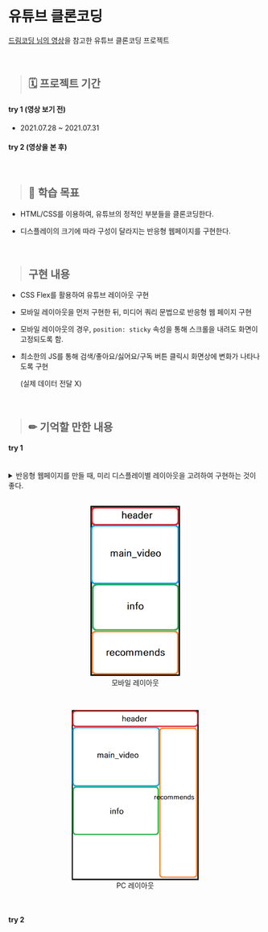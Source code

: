 # 유튜브 클론코딩

[드림코딩 님의 영상](https://www.youtube.com/watch?v=67stn7Pu7s4&ab_channel=%EB%93%9C%EB%A6%BC%EC%BD%94%EB%94%A9by%EC%97%98%EB%A6%AC)을 참고한 유튜브 클론코딩 프로젝트

<br>

> ## 🗓 프로젝트 기간

#### try 1 (영상 보기 전)

- 2021.07.28 ~ 2021.07.31

#### try 2 (영상을 본 후)

<br>

> ## 🎯 학습 목표

- HTML/CSS를 이용하여, 유튜브의 정적인 부분들을 클론코딩한다.

- 디스플레이의 크기에 따라 구성이 달라지는 반응형 웹페이지를 구현한다.

<br>

> ## 구현 내용

- CSS Flex를 활용하여 유튜브 레이아웃 구현

- 모바일 레이아웃을 먼저 구현한 뒤, 미디어 쿼리 문법으로 반응형 웹 페이지 구현

- 모바일 레이아웃의 경우, `position: sticky` 속성을 통해 스크롤을 내려도 화면이 고정되도록 함.

- 최소한의 JS를 통해 검색/좋아요/싫어요/구독 버튼 클릭시 화면상에 변화가 나타나도록 구현 

  (실제 데이터 전달 X)

<br>

> ## ✏ 기억할 만한 내용

#### try 1

<br>

<details>
  <summary>반응형 웹페이지를 만들 때, 미리 디스플레이별 레이아웃을 고려하여 구현하는 것이 좋다.</summary>

  <br>
  
  - 모바일 레이아웃에서는 `header`, `main_video`, `info`, `recommends` 구역이 나란히 배치된다. 그래서 4가지 구역을 각각 `<body>` 태그의 자식 요소로 구성했다. 그런데 이러한 구조에서는 PC 레이아웃을 구현하기 어려웠다. PC 레이아웃을 구현하기 위해서는 `(main_video + info)`와, `recommends`를 `flex`로 정렬해야 하는데, 이미 `main_video`, `info`, `recommends`를 같은 깊이로 만들었기 때문에 수정하기 어려웠던 것이다. 만약 코드를 짜기 전에 모바일 레이아웃과 PC 레이아웃을 모두 고려했다면, `main_video`와 `info`를 자식 요소로 가지는 상위 요소와 `recommends`를 같은 깊이로 구성할 수 있었을 것이다. 
</details>

<br>

<p align="center">
  <img src="README.assets/모바일 레이아웃.png" style="zoom:40%" />
  <br>
  모바일 레이아웃
</p>

<br>

<p align="center">
  <img src="README.assets/PC 레이아웃.png" alt="PC 레이아웃" style="zoom:33%;" align="center"/>
  <br>
  PC 레이아웃
</p>

<br>

#### try 2



